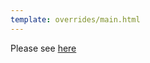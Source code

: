 ```yaml
---
template: overrides/main.html
---
```


Please see [here](https://squidfunk.github.io/mkdocs-material/setup/changing-the-language/)
